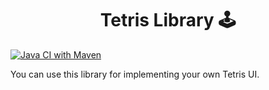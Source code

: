 <h1 align="center">Tetris Library 🕹️</h1>

[![Java CI with Maven](https://github.com/Pablito2020/Tetris/actions/workflows/maven.yml/badge.svg)](https://github.com/Pablito2020/Tetris/actions/workflows/maven.yml)

You can use this library for implementing your own Tetris UI.
